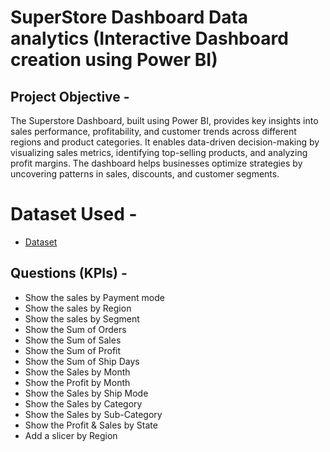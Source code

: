 # SuperStore Dashboard Data analytics (Interactive Dashboard creation using Power BI)
## Project Objective -
The Superstore Dashboard, built using Power BI, provides key insights into sales performance, profitability, and customer trends across different regions and product categories. It enables data-driven decision-making by visualizing sales metrics, identifying top-selling products, and analyzing profit margins. The dashboard helps businesses optimize strategies by uncovering patterns in sales, discounts, and customer segments.

# Dataset Used -
- <a href="https://github.com/nehaS785/SuperStore_Dashboard_PowerBI/blob/main/SuperStore%20Sales%20DataSet.xlsx">Dataset<a>

## Questions  (KPIs) -
- Show the sales by Payment mode
- Show the sales by Region
- Show the sales by Segment
- Show the Sum of Orders
- Show the Sum of Sales
- Show the Sum of Profit
- Show the Sum of Ship Days
- Show the Sales by Month
- Show the Profit by Month
- Show the Sales by Ship Mode
- Show the Sales by Category
- Show the Sales by Sub-Category
- Show the Profit & Sales by State
- Add a slicer by Region

